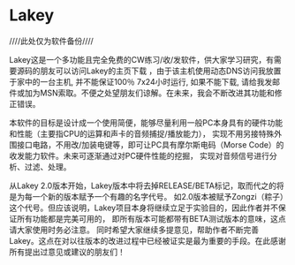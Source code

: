 # Lakey

////此处仅为软件备份////


Lakey这是一个多功能且完全免费的CW练习/收/发软件，供大家学习研究，有需要源码的朋友可以访问Lakey的主页下载 ，由于该主机使用动态DNS访问我放置于家中的一台主机, 并不能保证100％ 7x24小时运行, 如果不能下载, 请给我发邮件或加为MSN索取。不便之处望朋友们谅解。在未来，我会不断改进其功能和修正错误。

本软件的目标是设计成一个使用简便，能够尽量利用一般PC本身具有的硬件功能和性能（主要指CPU的运算和声卡的音频捕捉/播放能力）， 实现不用另接特殊外围接口电路，不用改/加装电键等，即可让PC具有摩尔斯电码（Morse Code）的收发能力软件。未来可逐渐通过对PC硬件性能的挖掘， 实现对音频信号进行分析、过滤、处理。

从Lakey 2.0版本开始，Lakey版本中将去掉RELEASE/BETA标记，取而代之的将是为每一个新的版本赋予一个有趣的名字代号。 如2.0版本被赋予Zongzi（粽子）这个代号。但应该说明，Lakey项目本身将继续立足于实验目的，因此作者并不保证所有功能都是完美可用的， 即所有版本可能都带有BETA测试版本的意味，这点请大家使用时务必注意。 同时希望大家继续多提意见，帮助作者不断完善Lakey。这点在对以往版本的改进过程中已经被证实是最为重要的手段。在此感谢所有提出过意见或建议的朋友们！